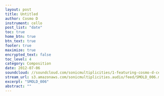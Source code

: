 ```yaml
---
layout: post
title: Untitled
author: Cosmo D
instrument: cello
post_list: "date"
toc: true
home_btn: true
btn_text: true
footer: true
maximize: true
encrypted_text: false
toc_level: 4
category: Composition
date: 2012-07-06
soundcloud: //soundcloud.com/sonicmultiplicities/1-featuring-cosmo-d-cello
stream_url: s3.amazonaws.com/sonicmultiplicities.audio/feed/SMOLD_006.mp3
excerpt: "SMOLD_006"
abstract: ""
---
```

